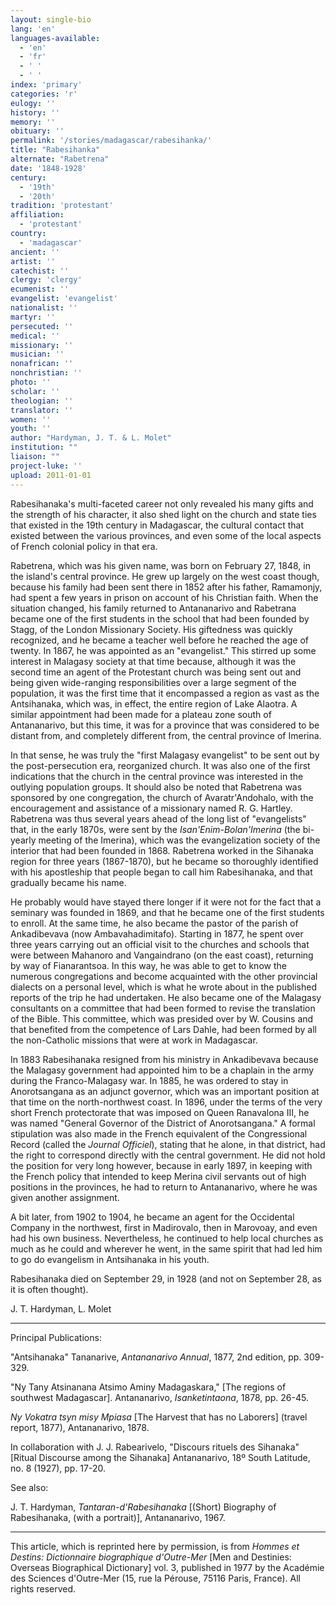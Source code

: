 ```yaml
---
layout: single-bio
lang: 'en'
languages-available:
  - 'en'
  - 'fr'
  - ' '
  - ' '
index: 'primary'
categories: 'r'
eulogy: ''
history: ''
memory: ''
obituary: ''
permalink: '/stories/madagascar/rabesihanka/'
title: "Rabesihanka"
alternate: "Rabetrena"
date: '1848-1928'
century:
  - '19th'
  - '20th'
tradition: 'protestant'
affiliation:
  - 'protestant'
country:
  - 'madagascar'
ancient: ''
artist: ''
catechist: ''
clergy: 'clergy'
ecumenist: ''
evangelist: 'evangelist'
nationalist: ''
martyr: ''
persecuted: ''
medical: ''
missionary: ''
musician: ''
nonafrican: ''
nonchristian: ''
photo: ''
scholar: ''
theologian: ''
translator: ''
women: ''
youth: ''
author: "Hardyman, J. T. & L. Molet"
institution: ""
liaison: ""
project-luke: ''
upload: 2011-01-01
---
```




Rabesihanaka's multi-faceted career not only revealed his many gifts and the strength of his character, it also shed light on the church and state ties that existed in the 19th century in Madagascar, the cultural contact that existed between the various provinces, and even some of the local aspects of French colonial policy in that era.

Rabetrena, which was his given name, was born on February 27, 1848, in the island's central province. He grew up largely on the west coast though, because his family had been sent there in 1852 after his father, Ramamonjy, had spent a few years in prison on account of his Christian faith. When the situation changed, his family returned to Antananarivo and Rabetrana became one of the first students in the school that had been founded by Stagg, of the London Missionary Society. His giftedness was quickly recognized, and he became a teacher well before he reached the age of twenty. In 1867, he was appointed as an "evangelist." This stirred up some interest in Malagasy society at that time because, although it was the second time an agent of the Protestant church was being sent out and being given wide-ranging responsibilities over a large segment of the population, it was the first time that it encompassed a region as vast as the Antsihanaka, which was, in effect, the entire region of Lake Alaotra. A similar appointment had been made for a plateau zone south of Antananarivo, but this time, it was for a province that was considered to be distant from, and completely different from, the central province of Imerina.

In that sense, he was truly the "first Malagasy evangelist" to be sent out by the post-persecution era, reorganized church. It was also one of the first indications that the church in the central province was interested in the outlying population groups. It should also be noted that Rabetrena was sponsored by one congregation, the church of Avaratr'Andohalo, with the encouragement and assistance of a missionary named R. G. Hartley. Rabetrena was thus several years ahead of the long list of "evangelists" that, in the early 1870s, were sent by the *Isan'Enim-Bolan'Imerina* (the bi-yearly meeting of the Imerina), which was the evangelization society of the interior that had been founded in 1868. Rabetrena worked in the Sihanaka region for three years (1867-1870), but he became so thoroughly identified with his apostleship that people began to call him Rabesihanaka, and that gradually became his name.

He probably would have stayed there longer if it were not for the fact that a seminary was founded in 1869, and that he became one of the first students to enroll. At the same time, he also became the pastor of the parish of Ankadibevava (now Ambavahadimitafo). Starting in 1877, he spent over three years carrying out an official visit to the churches and schools that were between Mahanoro and Vangaindrano (on the east coast), returning by way of Fianarantsoa. In this way, he was able to get to know the numerous congregations and become acquainted with the other provincial dialects on a personal level, which is what he wrote about in the published reports of the trip he had undertaken. He also became one of the Malagasy consultants on a committee that had been formed to revise the translation of the Bible. This committee, which was presided over by W. Cousins and that benefited from the competence of Lars Dahle, had been formed by all the non-Catholic missions that were at work in Madagascar.

In 1883 Rabesihanaka resigned from his ministry in Ankadibevava because the Malagasy government had appointed him to be a chaplain in the army during the Franco-Malagasy war. In 1885, he was ordered to stay in Anorotsangana as an adjunct governor, which was an important position at that time on the north-northwest coast. In 1896, under the terms of the very short French protectorate that was imposed on Queen Ranavalona III, he was named "General Governor of the District of Anorotsangana." A formal stipulation was also made in the French equivalent of the Congressional Record (called the *Journal Officiel*), stating that he alone, in that district, had the right to correspond directly with the central government. He did not hold the position for very long however, because in early 1897, in keeping with the French policy that intended to keep Merina civil servants out of high positions in the provinces, he had to return to Antananarivo, where he was given another assignment.

A bit later, from 1902 to 1904, he became an agent for the Occidental Company in the northwest, first in Madirovalo, then in Marovoay, and even had his own business. Nevertheless, he continued to help local churches as much as he could and wherever he went, in the same spirit that had led him to go do evangelism in Antsihanaka in his youth.

Rabesihanaka died on September 29, in 1928 (and not on September 28, as it is often thought).

J. T. Hardyman, L. Molet

---

Principal Publications:

"Antsihanaka" Tananarive, *Antananarivo Annual*, 1877, 2nd edition, pp. 309-329.

"Ny Tany Atsinanana Atsimo Aminy Madagaskara," [The regions of southwest Madagascar]. Antananarivo, *Isanketintaona*, 1878, pp. 26-45.

*Ny Vokatra tsyn misy Mpiasa* [The Harvest that has no Laborers] (travel report, 1877), Antananarivo, 1878.

In collaboration with J. J. Rabearivelo, "Discours rituels des Sihanaka" [Ritual Discourse among the Sihanaka] Antananarivo, 18º South Latitude, no. 8 (1927), pp. 17-20.

See also:

J. T. Hardyman, *Tantaran-d'Rabesihanaka* [(Short) Biography of Rabesihanaka, (with a portrait)], Antananarivo, 1967.

---

This article, which is reprinted here by permission, is from *Hommes et Destins: Dictionnaire biographique d'Outre-Mer* [Men and Destinies: Overseas Biographical Dictionary] vol. 3, published in 1977 by the Académie des Sciences d'Outre-Mer (15, rue la Pérouse, 75116 Paris, France). All rights reserved.
